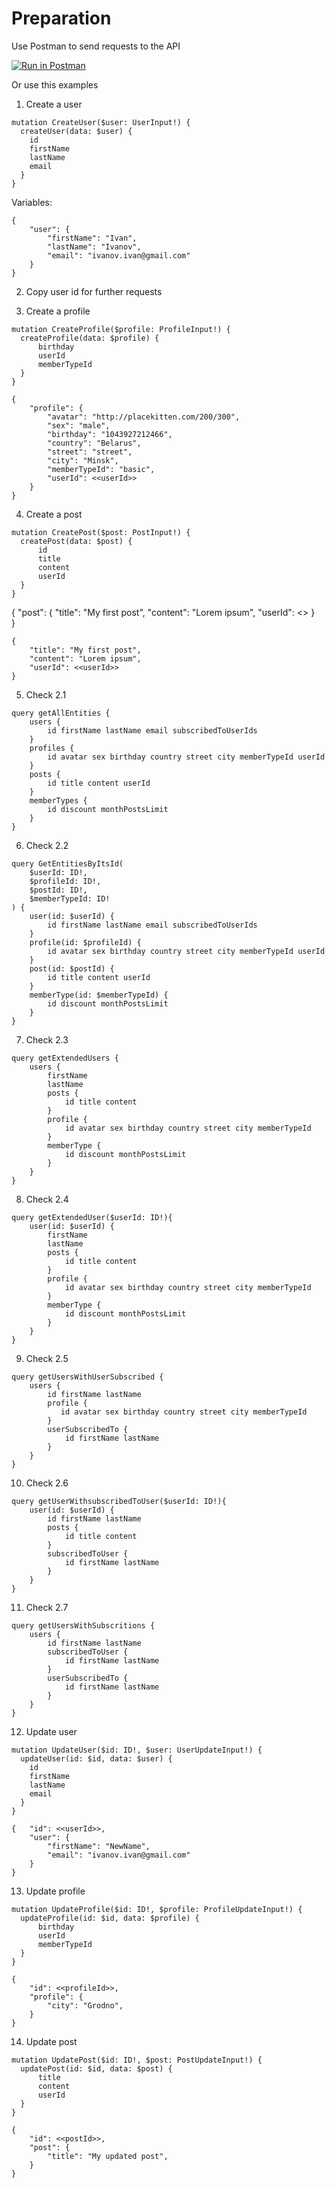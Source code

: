 # Preparation

Use Postman to send requests to the API

[![Run in Postman](https://run.pstmn.io/button.svg)](https://app.getpostman.com/run-collection/19185799-40b6687d-ef99-40e6-b7ca-65557e4ec8da?action=collection%2Ffork&collection-url=entityId%3D19185799-40b6687d-ef99-40e6-b7ca-65557e4ec8da%26entityType%3Dcollection%26workspaceId%3Ddf436e13-5c79-480c-867a-cf69916dd26c)

Or use this examples

1. Create a user

```
mutation CreateUser($user: UserInput!) {
  createUser(data: $user) {
    id
    firstName
    lastName
    email
  }
}
```

Variables:

```
{
    "user": {
        "firstName": "Ivan",
        "lastName": "Ivanov",
        "email": "ivanov.ivan@gmail.com"
    }
}
```

2. Copy user id for further requests

3. Create a profile

```
mutation CreateProfile($profile: ProfileInput!) {
  createProfile(data: $profile) {
      birthday
      userId
      memberTypeId
  }
}
```

```
{
    "profile": {
        "avatar": "http://placekitten.com/200/300",
        "sex": "male",
        "birthday": "1043927212466",
        "country": "Belarus",
        "street": "street",
        "city": "Minsk",
        "memberTypeId": "basic",
        "userId": <<userId>>
    }
}
```

4. Create a post

```
mutation CreatePost($post: PostInput!) {
  createPost(data: $post) {
      id
      title
      content
      userId
  }
}

```
{
    "post": {
        "title": "My first post",
        "content": "Lorem ipsum",
        "userId": <<userId>>
    }   
}
```
{
    "title": "My first post",
    "content": "Lorem ipsum",
    "userId": <<userId>>
}
```

5. Check 2.1

```
query getAllEntities {
    users {
        id firstName lastName email subscribedToUserIds
    }
    profiles {
        id avatar sex birthday country street city memberTypeId userId
    }
    posts {
        id title content userId
    }
    memberTypes {
        id discount monthPostsLimit
    }
}
```

6. Check 2.2

```
query GetEntitiesByItsId(
    $userId: ID!,
    $profileId: ID!,
    $postId: ID!,
    $memberTypeId: ID!
) {
    user(id: $userId) {
        id firstName lastName email subscribedToUserIds
    }
    profile(id: $profileId) {
        id avatar sex birthday country street city memberTypeId userId
    }
    post(id: $postId) {
        id title content userId
    }
    memberType(id: $memberTypeId) {
        id discount monthPostsLimit
    }
}
```

7. Check 2.3

```
query getExtendedUsers {
    users {
        firstName
        lastName
        posts {
            id title content
        }
        profile {
            id avatar sex birthday country street city memberTypeId
        }
        memberType {
            id discount monthPostsLimit
        }
    }
}
```

8. Check 2.4

```
query getExtendedUser($userId: ID!){
    user(id: $userId) {
        firstName
        lastName
        posts {
            id title content
        }
        profile {
            id avatar sex birthday country street city memberTypeId
        }
        memberType {
            id discount monthPostsLimit
        }
    }
}
```

9. Check 2.5

```
query getUsersWithUserSubscribed {
    users {
        id firstName lastName
        profile {
           id avatar sex birthday country street city memberTypeId
        }
        userSubscribedTo {
            id firstName lastName
        }
    }
}
```

10. Check 2.6

```
query getUserWithsubscribedToUser($userId: ID!){
    user(id: $userId) {
        id firstName lastName
        posts {
            id title content
        }
        subscribedToUser {
            id firstName lastName
        }
    }
}
```

11. Check 2.7

```
query getUsersWithSubscritions {
    users {
        id firstName lastName
        subscribedToUser {
            id firstName lastName
        }
        userSubscribedTo {
            id firstName lastName
        }
    }
}
```


12. Update user

```
mutation UpdateUser($id: ID!, $user: UserUpdateInput!) {
  updateUser(id: $id, data: $user) {
    id
    firstName
    lastName
    email
  }
}
```

```
{   "id": <<userId>>,
    "user": {
        "firstName": "NewName",
        "email": "ivanov.ivan@gmail.com"
    }
}
```

13. Update profile

```
mutation UpdateProfile($id: ID!, $profile: ProfileUpdateInput!) {
  updateProfile(id: $id, data: $profile) {
      birthday
      userId
      memberTypeId
  }
}
```

```
{
    "id": <<profileId>>,
    "profile": {
        "city": "Grodno",
    }
}
```

14. Update post

```
mutation UpdatePost($id: ID!, $post: PostUpdateInput!) {
  updatePost(id: $id, data: $post) {
      title
      content
      userId
  }
}
```

```
{
    "id": <<postId>>,
    "post": {
        "title": "My updated post",
    }
}
```